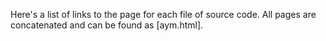 Here's a list of links to the page for each file of source code. All pages are concatenated and can be found as [aym.html].

